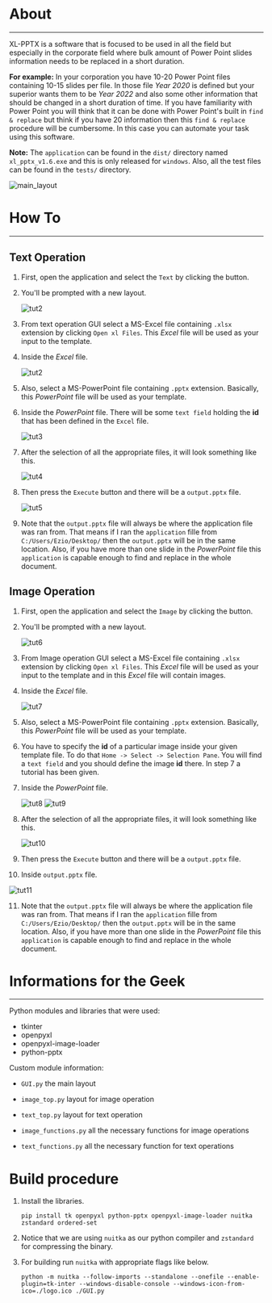 # About
----

XL-PPTX is a software that is focused to be used in all the field but especially in the corporate field where bulk amount of  Power Point slides information needs to be replaced in a short duration. 

**For example:** In your corporation you have 10-20 Power Point files containing 10-15 slides per file. In those file *Year 2020*  is defined but your superior wants them to be  *Year 2022* and also some other information that should be changed in a short duration of time. If you have familiarity with Power Point you will think that it can be done with Power Point's built in `find & replace` but think if you have 20 information then this `find & replace` procedure will be cumbersome. In this case you can automate your task using this software. 

**Note:** The `application` can be found in the `dist/` directory named `xl_pptx_v1.6.exe` and this is only released for `windows`. Also, all the test files can be found in the `tests/` directory. 

![main_layout](./screenshots/1.png)

# How To
---

## Text Operation

1. First, open the application and select the `Text` by clicking the button.

2. You'll be prompted with a new layout.

   ![tut2](./screenshots/2.png)

3. From text operation GUI select a MS-Excel file containing `.xlsx` extension by clicking `Open xl Files`. This *Excel* file will be used as your input to the template.

4. Inside the *Excel* file.

   ![tut2](./screenshots/3.png)

4. Also, select a MS-PowerPoint file containing `.pptx` extension. Basically, this *PowerPoint* file will be used as your template.

5. Inside the *PowerPoint* file. There will be some `text field` holding the **id** that has been defined in the `Excel` file.

   ![tut3](./screenshots/4.png)

6. After the selection of all the appropriate files, it will look something like this.

   ![tut4](./screenshots/5.png)

7. Then press the `Execute` button and there will be a `output.pptx` file.

   ![tut5](./screenshots/6.png)

8. Note that the `output.pptx` file will always be where the application file was ran from. That means if I ran the `application` fille from `C:/Users/Ezio/Desktop/` then the `output.pptx` will be in the same location. Also, if you have more than one slide in the *PowerPoint* file this `application` is capable enough to find and replace in the whole document.

## Image Operation 

1. First, open the application and select the `Image` by clicking the button.

2. You'll be prompted with a new layout.

   ![tut6](./screenshots/7.png)

3. From Image operation GUI select a MS-Excel file containing `.xlsx` extension by clicking `Open xl Files`. This *Excel* file will be used as your input to the template and in this *Excel* file will contain images.

4. Inside the *Excel* file.

   ![tut7](./screenshots/8.png)

5. Also, select a MS-PowerPoint file containing `.pptx` extension. Basically, this *PowerPoint* file will be used as your template.

6. You have to specify the **id** of a particular image inside your given template file. To do that `Home -> Select -> Selection Pane`. You will find a `text field` and you should define the image **id** there. In step 7 a tutorial has been given.

7. Inside the *PowerPoint* file.

   ![tut8](./screenshots/10.gif)		![tut9](./screenshots/9.png)

8. After the selection of all the appropriate files, it will look something like this.

   ![tut10](./screenshots/11.png)

9. Then press the `Execute` button and there will be a `output.pptx` file.
10. Inside `output.pptx` file.

![tut11](./screenshots/12.png)

11. Note that the `output.pptx` file will always be where the application file was ran from. That means if I ran the `application` fille from `C:/Users/Ezio/Desktop/` then the `output.pptx` will be in the same location. Also, if you have more than one slide in the *PowerPoint* file this `application` is capable enough to find and replace in the whole document.

# Informations for the Geek

---

Python modules and libraries that were used:

* tkinter
* openpyxl
* openpyxl-image-loader
* python-pptx

Custom module information: 

* `GUI.py` the main layout

* `image_top.py` layout for image operation
* `text_top.py` layout for text operation

* `image_functions.py` all the necessary functions for image operations

* `text_functions.py` all the necessary function for text operations

# Build procedure

1. Install the libraries.

   ```
   pip install tk openpyxl python-pptx openpyxl-image-loader nuitka zstandard ordered-set
   ```

2. Notice that we are using `nuitka` as our python compiler and `zstandard` for compressing the binary.

3. For building run `nuitka` with appropriate flags like below.

   ```
   python -m nuitka --follow-imports --standalone --onefile --enable-plugin=tk-inter --windows-disable-console --windows-icon-from-ico=./logo.ico ./GUI.py
   ```
